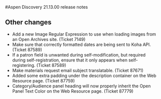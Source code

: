 #Aspen Discovery 21.13.00 release notes


## Other changes
- Add a new Image Regular Expression to use when loading images from an Open Archives site. (Ticket 7149)
- Make sure that correctly formatted dates are being sent to Koha API. (Ticket 87589)
- If a patron field is unwanted during self-modification, but required during self-registration, ensure that it only appears when self-registering. (Ticket 87589)
- Make materials request email subject translatable. (Ticket 87671)
- Added some extra padding under the description container on the Web Resource page. (Ticket 87759)
- Category/Audience panel heading will now properly inherit the Open Panel Text Color on the Web Resource page. (Ticket 87779)
